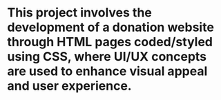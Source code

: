 # This project involves the development of a donation website through HTML pages coded/styled using CSS, where UI/UX concepts are used to enhance visual appeal and user experience.
